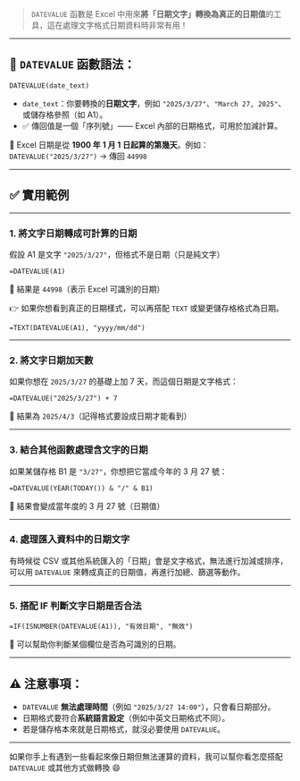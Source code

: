 > `DATEVALUE` 函數是 Excel 中用來**將「日期文字」轉換為真正的日期值**的工具，這在處理文字格式日期資料時非常有用！

---

## 📘 `DATEVALUE` 函數語法：

```excel
DATEVALUE(date_text)
```

- `date_text`：你要轉換的**日期文字**，例如 `"2025/3/27"`、`"March 27, 2025"`、或儲存格參照（如 A1）。
- ✅ 傳回值是一個「序列號」—— Excel 內部的日期格式，可用於加減計算。

📝 Excel 日期是從 **1900 年 1 月 1 日起算的第幾天**。例如：  
`DATEVALUE("2025/3/27")` → 傳回 `44998`

---

## ✅ 實用範例

---

### 1. **將文字日期轉成可計算的日期**
假設 A1 是文字 `"2025/3/27"`，但格式不是日期（只是純文字）

```excel
=DATEVALUE(A1)
```

📌 結果是 `44998`（表示 Excel 可識別的日期）

👉 如果你想看到真正的日期樣式，可以再搭配 `TEXT` 或變更儲存格格式為日期。

```excel
=TEXT(DATEVALUE(A1), "yyyy/mm/dd")
```

---

### 2. **將文字日期加天數**
如果你想在 `2025/3/27` 的基礎上加 7 天，而這個日期是文字格式：

```excel
=DATEVALUE("2025/3/27") + 7
```

📌 結果為 `2025/4/3`（記得格式要設成日期才能看到）

---

### 3. **結合其他函數處理含文字的日期**
如果某儲存格 B1 是 `"3/27"`，你想把它當成今年的 3 月 27 號：

```excel
=DATEVALUE(YEAR(TODAY()) & "/" & B1)
```

📌 結果會變成當年度的 3 月 27 號（日期值）

---

### 4. **處理匯入資料中的日期文字**
有時候從 CSV 或其他系統匯入的「日期」會是文字格式，無法進行加減或排序，可以用 `DATEVALUE` 來轉成真正的日期值，再進行加總、篩選等動作。

---

### 5. **搭配 IF 判斷文字日期是否合法**
```excel
=IF(ISNUMBER(DATEVALUE(A1)), "有效日期", "無效")
```

📌 可以幫助你判斷某個欄位是否為可識別的日期。

---

## ⚠️ 注意事項：
- `DATEVALUE` **無法處理時間**（例如 `"2025/3/27 14:00"`），只會看日期部分。
- 日期格式要符合**系統語言設定**（例如中英文日期格式不同）。
- 若是儲存格本來就是日期格式，就沒必要使用 `DATEVALUE`。

---

如果你手上有遇到一些看起來像日期但無法運算的資料，我可以幫你看怎麼搭配 `DATEVALUE` 或其他方式做轉換 😄